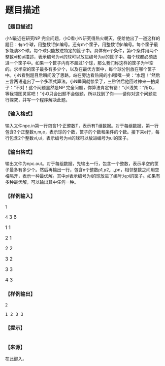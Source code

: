 # 题目描述


<h3>
【题目描述】
</h3>
<p>
小N最近在研究NP 完全问题，小O看小N研究得热火朝天，便给他出了一道这样的题目：有n个球，用整数1到n编号。还有m个筐子，用整数1到n编号。每个筐子最多能装3个球。每个球只能放进特定的筐子中。具体有e个条件，第i个条件用两个整数vi和ui描述，表示编号为vi的球可以放进编号为ui的筐子中。每个球都必须放进一个筐子中。如果一个筐子内有不超过1个球，那么我们称这样的筐子为半空的。求半空的筐子最多有多少个，以及在最优方案中，每个球分别放在哪个筐子中。小N看到题目后瞬间没了思路，站在旁边看热闹的小I嘿嘿一笑：“水题！”然后三言两语道出了一个多项式算法。小N瞬间就惊呆了，三秒钟后他回过神来一拍桌子：“不对！这个问题显然是NP 完全问题，你算法肯定有错！”小I浅笑：“所以，等我领图灵奖吧！”小O只会出题不会做题，所以找到了你——请你对这个问题进行探究，并写一个程序解决此题。
</p>
<h3>
【输入格式】
</h3>
<p>
输入文件npc.in第一行包含1个正整数T，表示有T组数据。对于每组数据，第一行包含3个正整数n,m,e，表示球的个数，筐子的个数和条件的个数。接下来e行，每行包含2个整数vi,ui，表示编号为vi的球可以放进编号为ui的筐子。
</p>
<h3>
【输出格式】
</h3>
<p>
输出文件为npc.out。对于每组数据，先输出一行，包含一个整数，表示半空的筐子最多有多少个。然后再输出一行，包含n个整数p1,p2,...,pn，相邻整数之间用空格隔开，表示一种最优解。其中pi表示编号为i的球放进了编号为pi的筐子。如果有多种最优解，可以输出其中任何一种。<span style="font-size:16px;"></span> 
</p>
<h3>
【样例输入】
</h3>
<p>
1 
</p>
<p>
4 <span style="font-size:16px;">3
6 </span> 
</p>
<p>
<span style="font-size:16px;">1
1 </span> 
</p>
<p>
<span style="font-size:16px;">2
1 </span> 
</p>
<p>
<span style="font-size:16px;">2
2 </span> 
</p>
<p>
<span style="font-size:16px;">3
2 </span> 
</p>
<p>
<span style="font-size:16px;">3
3 </span> 
</p>
<p>
<span style="font-size:16px;">4
3</span> 
</p>
<h3>
【样例输出】
</h3>
<pre>2</pre>
<pre>1 2 3 3</pre>
<h3>
【提示】
</h3>
<p>
<img src="/upload/image/20160216/20160216220417_31322.png" alt=""/> 
</p>
<h3>
【来源】
</h3>
<p>
在此键入。
</p>
